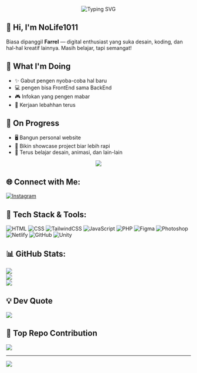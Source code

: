 <p align="center">
  <img src="https://readme-typing-svg.herokuapp.com?font=Press+Start+2P&size=16&duration=3500&pause=1000&color=00FF99&center=true&vCenter=true&width=600&lines=🪐+Digital+Creator+in+Progress..." alt="Typing SVG" />
</p>

## 👋 Hi, I'm NoLife1011  
Biasa dipanggil **Farrel** — digital enthusiast yang suka desain, koding, dan hal-hal kreatif lainnya. Masih belajar, tapi semangat!

## 🎯 What I'm Doing  
- ✨ Gabut pengen nyoba-coba hal baru
- 💻 pengen bisa FrontEnd sama BackEnd
- 🎮 Infokan yang pengen mabar
- 📱  Kerjaan lebahhan terus

## 🔧 On Progress  
- 🖥️ Bangun personal website  
- 🎒 Bikin showcase project biar lebih rapi  
- 🧠 Terus belajar desain, animasi, dan lain-lain

<div align="center">
  <img src="https://user-images.githubusercontent.com/22107794/139580686-887df369-edb8-4bc8-b607-4fbf6d7e4866.gif">
  <br>
</div>

## 🌐 Connect with Me:  
[![Instagram](https://img.shields.io/badge/Instagram-%23E4405F.svg?logo=Instagram&logoColor=white)](https://www.instagram.com/farel11032009/)

## 🧰 Tech Stack & Tools:
![HTML](https://img.shields.io/badge/html5-%23E34F26.svg?style=flat&logo=html5&logoColor=white)
![CSS](https://img.shields.io/badge/css3-%231572B6.svg?style=flat&logo=css3&logoColor=white)
![TailwindCSS](https://img.shields.io/badge/tailwindcss-%2338B2AC.svg?style=flat&logo=tailwind-css&logoColor=white)
![JavaScript](https://img.shields.io/badge/javascript-%23323330.svg?style=flat&logo=javascript&logoColor=%23F7DF1E)
![PHP](https://img.shields.io/badge/php-%23777BB4.svg?style=flat&logo=php&logoColor=white)
![Figma](https://img.shields.io/badge/figma-%23F24E1E.svg?style=flat&logo=figma&logoColor=white)
![Photoshop](https://img.shields.io/badge/photoshop-%2331A8FF.svg?style=flat&logo=adobephotoshop&logoColor=white)
![Netlify](https://img.shields.io/badge/netlify-%23000000.svg?style=flat&logo=netlify&logoColor=#00C7B7)
![GitHub](https://img.shields.io/badge/github-%23121011.svg?style=flat&logo=github&logoColor=white)
![Unity](https://img.shields.io/badge/unity-%23000000.svg?style=flat&logo=unity&logoColor=white)

## 📊 GitHub Stats:
![](https://github-readme-stats.vercel.app/api?username=NoLife1011&theme=dark&hide_border=false)<br/>
![](https://nirzak-streak-stats.vercel.app/?user=NoLife1011&theme=dark&hide_border=false)<br/>
![](https://github-readme-stats.vercel.app/api/top-langs/?username=NoLife1011&theme=dark&hide_border=false&layout=compact)

## 💡 Dev Quote  
![](https://quotes-github-readme.vercel.app/api?type=horizontal&theme=dark)

## 🚀 Top Repo Contribution  
![](https://github-contributor-stats.vercel.app/api?username=NoLife1011&limit=5&theme=blueberry&combine_all_yearly_contributions=true)

---

[![](https://visitcount.itsvg.in/api?id=NoLife1011&icon=3&color=6)](https://visitcount.itsvg.in)
